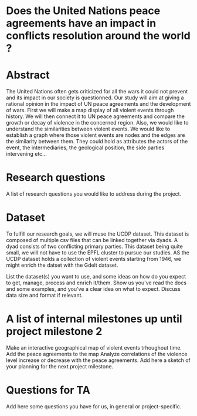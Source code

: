 # Does the United Nations peace agreements have an impact in conflicts resolution around the world ?

# Abstract
The United Nations often gets criticized for all the wars it could not prevent and its impact in our society is questionned. Our study will aim at giving a rational opinion in the impact of UN peace agreements and the development of wars. First we will make a map display of all violent events through history. We will then connect it to UN peace agreements and compare the growth or decay of violence in the concerned region. Also, we would like to understand the similarities between violent events. We would like to establish a graph where those violent events are nodes and the edges are the similarity between them. They could hold as attributes the actors of the event, the intermediaries, the geological position, the side parties intervening etc...

# Research questions
A list of research questions you would like to address during the project. 

# Dataset
To fulfill our research goals, we will muse the UCDP dataset. This dataset is composed of multiple csv files that can be linked together via dyads. A dyad consists of two conflicting primary parties. This dataset being quite small, we will not have to use the EPFL cluster to pursue our studies. AS the UCDP dataset holds a collection of violent events starting from 1946, we might enrich the datset with the Gdelt dataset.

List the dataset(s) you want to use, and some ideas on how do you expect to get, manage, process and enrich it/them. Show us you've read the docs and some examples, and you've a clear idea on what to expect. Discuss data size and format if relevant.

# A list of internal milestones up until project milestone 2
Make an interactive geographical map of violent events trhoughout time.
Add the peace agreements to the map
Analyze correlations of the violence level increase or decrease with the peace agreements.
Add here a sketch of your planning for the next project milestone.

# Questions for TA
Add here some questions you have for us, in general or project-specific.
